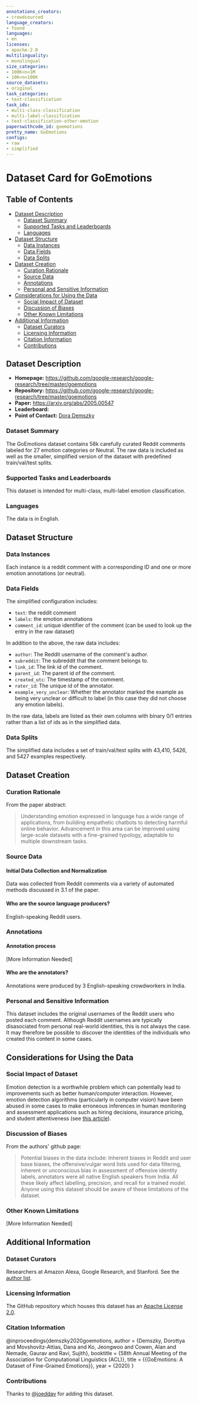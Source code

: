 ```yaml
---
annotations_creators:
- crowdsourced
language_creators:
- found
languages:
- en
licenses:
- apache-2.0
multilinguality:
- monolingual
size_categories:
- 100K<n<1M
- 10K<n<100K
source_datasets:
- original
task_categories:
- text-classification
task_ids:
- multi-class-classification
- multi-label-classification
- text-classification-other-emotion
paperswithcode_id: goemotions
pretty_name: GoEmotions
configs:
- raw
- simplified
---
```


# Dataset Card for GoEmotions

## Table of Contents
- [Dataset Description](#dataset-description)
  - [Dataset Summary](#dataset-summary)
  - [Supported Tasks and Leaderboards](#supported-tasks-and-leaderboards)
  - [Languages](#languages)
- [Dataset Structure](#dataset-structure)
  - [Data Instances](#data-instances)
  - [Data Fields](#data-fields)
  - [Data Splits](#data-splits)
- [Dataset Creation](#dataset-creation)
  - [Curation Rationale](#curation-rationale)
  - [Source Data](#source-data)
  - [Annotations](#annotations)
  - [Personal and Sensitive Information](#personal-and-sensitive-information)
- [Considerations for Using the Data](#considerations-for-using-the-data)
  - [Social Impact of Dataset](#social-impact-of-dataset)
  - [Discussion of Biases](#discussion-of-biases)
  - [Other Known Limitations](#other-known-limitations)
- [Additional Information](#additional-information)
  - [Dataset Curators](#dataset-curators)
  - [Licensing Information](#licensing-information)
  - [Citation Information](#citation-information)
  - [Contributions](#contributions)

## Dataset Description

- **Homepage:** https://github.com/google-research/google-research/tree/master/goemotions
- **Repository:** https://github.com/google-research/google-research/tree/master/goemotions
- **Paper:** https://arxiv.org/abs/2005.00547
- **Leaderboard:**
- **Point of Contact:** [Dora Demszky](https://nlp.stanford.edu/~ddemszky/index.html)

### Dataset Summary

The GoEmotions dataset contains 58k carefully curated Reddit comments labeled for 27 emotion categories or Neutral.
The raw data is included as well as the smaller, simplified version of the dataset with predefined train/val/test
splits.

### Supported Tasks and Leaderboards

This dataset is intended for multi-class, multi-label emotion classification.

### Languages

The data is in English.

## Dataset Structure

### Data Instances

Each instance is a reddit comment with a corresponding ID and one or more emotion annotations (or neutral).

### Data Fields

The simplified configuration includes:
- `text`: the reddit comment
- `labels`: the emotion annotations
- `comment_id`: unique identifier of the comment (can be used to look up the entry in the raw dataset)

In addition to the above, the raw data includes:
* `author`: The Reddit username of the comment's author.
* `subreddit`: The subreddit that the comment belongs to.
* `link_id`: The link id of the comment.
* `parent_id`: The parent id of the comment.
* `created_utc`: The timestamp of the comment.
* `rater_id`: The unique id of the annotator.
* `example_very_unclear`: Whether the annotator marked the example as being very unclear or difficult to label (in this
case they did not choose any emotion labels).

In the raw data, labels are listed as their own columns with binary 0/1 entries rather than a list of ids as in the
simplified data.

### Data Splits

The simplified data includes a set of train/val/test splits with 43,410, 5426, and 5427 examples respectively.

## Dataset Creation

### Curation Rationale

From the paper abstract:

> Understanding emotion expressed in language has a wide range of applications, from building empathetic chatbots to
detecting harmful online behavior. Advancement in this area can be improved using large-scale datasets with a
fine-grained typology, adaptable to multiple downstream tasks.

### Source Data

#### Initial Data Collection and Normalization

Data was collected from Reddit comments via a variety of automated methods discussed in 3.1 of the paper.

#### Who are the source language producers?

English-speaking Reddit users.

### Annotations

#### Annotation process

[More Information Needed]

#### Who are the annotators?

Annotations were produced by 3 English-speaking crowdworkers in India.

### Personal and Sensitive Information

This dataset includes the original usernames of the Reddit users who posted each comment. Although Reddit usernames
are typically disasociated from personal real-world identities, this is not always the case. It may therefore be
possible to discover the identities of the individuals who created this content in some cases.

## Considerations for Using the Data

### Social Impact of Dataset

Emotion detection is a worthwhile problem which can potentially lead to improvements such as better human/computer
interaction. However, emotion detection algorithms (particularly in computer vision) have been abused in some cases
to make erroneous inferences in human monitoring and assessment applications such as hiring decisions, insurance
pricing, and student attentiveness (see
[this article](https://www.unite.ai/ai-now-institute-warns-about-misuse-of-emotion-detection-software-and-other-ethical-issues/)).

### Discussion of Biases

From the authors' github page:

> Potential biases in the data include: Inherent biases in Reddit and user base biases, the offensive/vulgar word lists used for data filtering, inherent or unconscious bias in assessment of offensive identity labels, annotators were all native English speakers from India. All these likely affect labelling, precision, and recall for a trained model. Anyone using this dataset should be aware of these limitations of the dataset.

### Other Known Limitations

[More Information Needed]

## Additional Information

### Dataset Curators

Researchers at Amazon Alexa, Google Research, and Stanford. See the [author list](https://arxiv.org/abs/2005.00547).

### Licensing Information

The GitHub repository which houses this dataset has an
[Apache License 2.0](https://github.com/google-research/google-research/blob/master/LICENSE).

### Citation Information

@inproceedings{demszky2020goemotions,
 author = {Demszky, Dorottya and Movshovitz-Attias, Dana and Ko, Jeongwoo and Cowen, Alan and Nemade, Gaurav and Ravi, Sujith},
 booktitle = {58th Annual Meeting of the Association for Computational Linguistics (ACL)},
 title = {{GoEmotions: A Dataset of Fine-Grained Emotions}},
 year = {2020}
}

### Contributions

Thanks to [@joeddav](https://github.com/joeddav) for adding this dataset.
